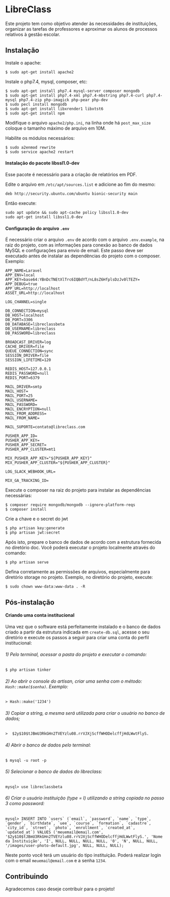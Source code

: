 # LibreClass

Este projeto tem como objetivo atender às necessidades de instituições, organizar as tarefas de professores e aproximar os alunos de processos relativos à gestão escolar.

## Instalação

Instale o apache:

    $ sudo apt-get install apache2

Instale o php7.4, mysql, composer, etc:

    $ sudo apt-get install php7.4 mysql-server composer mongodb
    $ sudo apt-get install php7.4-xml php7.4-mbstring php7.4-curl php7.4-mysql php7.4-zip php-imagick php-pear php-dev
    $ sudo pecl install mongodb
    $ sudo apt-get install libxrender1 libxtst6
    $ sudo apt-get install npm

Modifique o arquivo `apache2/php.ini`, na linha onde há `post_max_size` coloque o tamanho máximo de arquivo em 10M.

Habilite os módulos necessários:

    $ sudo a2enmod rewrite
    $ sudo service apache2 restart

#### Instalação do pacote libssl1.0-dev

Esse pacote é necessário para a criação de relatórios em PDF.

Edite o arquivo em `/etc/apt/sources.list` e adicione ao fim do mesmo:

    deb http://security.ubuntu.com/ubuntu bionic-security main

Então execute:

    sudo apt update && sudo apt-cache policy libssl1.0-dev
    sudo apt-get install libssl1.0-dev

#### Configuração do arquivo `.env`

É necessário criar o arquivo `.env` de acordo com o arquivo `.env.example`, na raiz do projeto, com as informações para conexão ao banco de dados MySQL e configurações para envio de email. Este passo deve ser executado antes de instalar as dependências do projeto com o composer. Exemplo:

    APP_NAME=Laravel
    APP_ENV=local
    APP_KEY=base64:YBnDcTNEtXlTrc6IQBdYT/nL8sZ6HfplsDzJv0lTEZY=
    APP_DEBUG=true
    APP_URL=http://localhost
    ASSET_URL=http://localhost

    LOG_CHANNEL=single

    DB_CONNECTION=mysql
    DB_HOST=localhost
    DB_PORT=3306
    DB_DATABASE=libreclassbeta
    DB_USERNAME=libreclass
    DB_PASSWORD=libreclass

    BROADCAST_DRIVER=log
    CACHE_DRIVER=file
    QUEUE_CONNECTION=sync
    SESSION_DRIVER=file
    SESSION_LIFETIME=120

    REDIS_HOST=127.0.0.1
    REDIS_PASSWORD=null
    REDIS_PORT=6379

    MAIL_DRIVER=smtp
    MAIL_HOST=
    MAIL_PORT=25
    MAIL_USERNAME=
    MAIL_PASSWORD=
    MAIL_ENCRYPTION=null
    MAIL_FROM_ADDRESS=
    MAIL_FROM_NAME=

    MAIL_SUPORTE=contato@libreclass.com

    PUSHER_APP_ID=
    PUSHER_APP_KEY=
    PUSHER_APP_SECRET=
    PUSHER_APP_CLUSTER=mt1

    MIX_PUSHER_APP_KEY="${PUSHER_APP_KEY}"
    MIX_PUSHER_APP_CLUSTER="${PUSHER_APP_CLUSTER}"

    LOG_SLACK_WEBHOOK_URL=

    MIX_GA_TRACKING_ID=

Execute o composer na raiz do projeto para instalar as dependências necessárias:

    $ composer require mongodb/mongodb --ignore-platform-reqs
    $ composer install

Crie a chave e o secret do jwt

    $ php artisan key:generate
    $ php artisan jwt:secret

Após isto, prepare o banco de dados de acordo com a estrutura fornecida no diretório doc. Você poderá executar o projeto localmente através do comando:

    $ php artisan serve

Defina corretamente as permissões de arquivos, especialmente para diretório storage no projeto. Exemplo, no diretório do projeto, execute:

    $ sudo chown www-data:www-data . -R

## Pós-instalação

#### Criando uma conta institucional

Uma vez que o software está perfeitamente instalado e o banco de dados criado a partir da estrutura indicada em `create-db.sql`, acesse o seu diretório e execute os passos a seguir para criar uma conta do perfil institucional:

###### 1) Pelo terminal, acessar a pasta do projeto e executar o comando:

    $ php artisan tinker

###### 2) Ao abrir o console do artisan, criar uma senha com o método: `Hash::make($senha)`. Exemplo:

    > Hash::make('1234')

###### 3) Copiar a string, a mesma será utilizada para criar o usuário no banco de dados;

    >  $2y$10$tJBmU3RkGHn2TVEYzlu08.rrVJXjScffWHODelcffjHdLWwtFlyS.

###### 4) Abrir o banco de dados pelo terminal:

    $ mysql -u root -p

###### 5) Selecionar o banco de dados do libreclass:

    mysql> use libreclassbeta

###### 6) Criar o usuário instituição (type = I) utilizando a string copiada no passo 3 como password:

    mysql> INSERT INTO `users` (`email`, `password`, `name`, `type`, `gender`, `birthdate`, `uee`, `course`, `formation`, `cadastre`, `city_id`, `street`, `photo`, `enrollment`, `created_at`, `updated_at`) VALUES ('meuemail@email.com', '$2y$10$tJBmU3RkGHn2TVEYzlu08.rrVJXjScffWHODelcffjHdLWwtFlyS.', 'Nome da Instituição', 'I', NULL, NULL, NULL, NULL, '0', 'N', NULL, NULL, '/images/user-photo-default.jpg', NULL, NULL, NULL);

Neste ponto você terá um usuário do tipo instituição. Poderá realizar login com o email `meuemail@email.com` e a senha `1234`.

## Contribuindo

Agradecemos caso deseje contribuir para o projeto!
